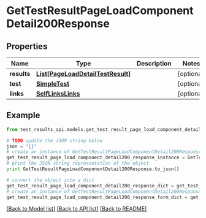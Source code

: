 # GetTestResultPageLoadComponentDetail200Response


## Properties
Name | Type | Description | Notes
------------ | ------------- | ------------- | -------------
**results** | [**List[PageLoadDetailTestResult]**](PageLoadDetailTestResult.md) |  | [optional] 
**test** | [**SimpleTest**](SimpleTest.md) |  | [optional] 
**links** | [**SelfLinksLinks**](SelfLinksLinks.md) |  | [optional] 

## Example

```python
from test_results_api.models.get_test_result_page_load_component_detail200_response import GetTestResultPageLoadComponentDetail200Response

# TODO update the JSON string below
json = "{}"
# create an instance of GetTestResultPageLoadComponentDetail200Response from a JSON string
get_test_result_page_load_component_detail200_response_instance = GetTestResultPageLoadComponentDetail200Response.from_json(json)
# print the JSON string representation of the object
print GetTestResultPageLoadComponentDetail200Response.to_json()

# convert the object into a dict
get_test_result_page_load_component_detail200_response_dict = get_test_result_page_load_component_detail200_response_instance.to_dict()
# create an instance of GetTestResultPageLoadComponentDetail200Response from a dict
get_test_result_page_load_component_detail200_response_form_dict = get_test_result_page_load_component_detail200_response.from_dict(get_test_result_page_load_component_detail200_response_dict)
```
[[Back to Model list]](../README.md#documentation-for-models) [[Back to API list]](../README.md#documentation-for-api-endpoints) [[Back to README]](../README.md)


